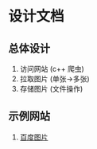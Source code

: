 # 设计文档

## 总体设计
1. 访问网站 (c++ 爬虫)
2. 拉取图片 (单张->多张)
3. 存储图片 (文件操作)

## 示例网站
1. [百度图片](https://image.baidu.com)